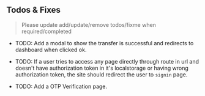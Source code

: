 ## Todos & Fixes

> Please update add/update/remove todos/fixme when required/completed

- TODO: Add a modal to show the transfer is successful and redirects to dashboard when clicked ok.

- TODO: If a user tries to access any page directly through route in url and doesn't have authorization token in it's localstorage or having wrong authorization token, the site should redirect the user to `signin` page.

- TODO: Add a OTP Verification page.
